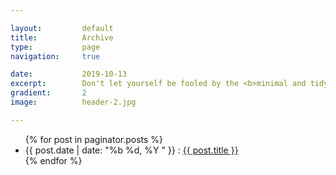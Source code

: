 ```yaml
---

layout:			default
title:  		Archive
type:			page
navigation: 	true

date:   		2019-10-13
excerpt: 		Don't let yourself be fooled by the <b>minimal and tidy overall appearance</b> of this theme — <i>you might be surprised what's included</i>.
gradient: 		2
image: 			header-2.jpg

---
```

<section id="archive" class="container mt-3">
      <ul class="list-group list-group-flush px-xs-1 px-md-5 mb-3">
        {% for post in paginator.posts %}
        <li class="list-group-item">
          <span class="text-muted">{{ post.date | date: "%b %d, %Y " }}</span> :
          <a href="{{ post.url }}">{{ post.title }}</a>
        </li>
        {% endfor %}
      </ul>
    </div>
</section>

